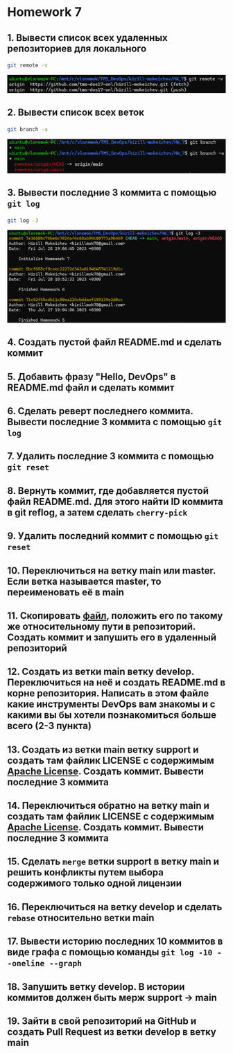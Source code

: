 # Homework 7

## 1. Вывести список всех удаленных репозиториев для локального

```bash
git remote -v
```

![task1](screenshots/task1.png)

## 2. Вывести список всех веток

```bash
git branch -a
```

![task2](screenshots/task2.png)

## 3. Вывести последниe 3 коммитa с помощью ```git log```

```bash
git log -3
```

![task3](screenshots/task3.png)

## 4. Создать пустой файл README.md и сделать коммит

## 5. Добавить фразу "Hello, DevOps" в README.md файл и сделать коммит

## 6. Сделать реверт последнего коммита. Вывести последниe 3 коммитa с помощью ```git log```

## 7. Удалить последние 3 коммита с помощью ```git reset```

## 8. Вернуть коммит, где добавляется пустой файл README.md. Для этого найти ID коммита в git reflog, а затем сделать ```cherry-pick```

## 9. Удалить последний коммит с помощью ```git reset```

## 10. Переключиться на ветку main или master. Если ветка называется master, то переименовать её в main

## 11. Скопировать [файл](https://github.com/tms-dos17-onl/_sandbox/blob/main/.github/workflows/validate-shell.yaml), положить его по такому же относительному пути в репозиторий. Создать коммит и запушить его в удаленный репозиторий

## 12. Создать из ветки main ветку develop. Переключиться на неё и создать README.md в корне репозитория. Написать в этом файле какие инструменты DevOps вам знакомы и с какими вы бы хотели познакомиться больше всего (2-3 пункта)

## 13. Создать из ветки main ветку support и создать там файлик LICENSE с содержимым [Apache License](https://www.apache.org/licenses/LICENSE-2.0.txt). Создать коммит. Вывести последниe 3 коммитa

## 14. Переключиться обратно на ветку main и создать там файлик LICENSE с содержимым [Apache License](https://github.com/git/git-scm.com/blob/main/MIT-LICENSE.txt). Создать коммит. Вывести последниe 3 коммитa

## 15. Сделать ```merge``` ветки support в ветку main и решить конфликты путем выбора содержимого только одной лицензии

## 16. Переключиться на ветку develop и сделать ```rebase``` относительно ветки main

## 17. Вывести историю последних 10 коммитов в виде графа с помощью команды ```git log -10 --oneline --graph```

## 18. Запушить ветку develop. В истории коммитов должен быть мерж support -> main

## 19. Зайти в свой репозиторий на GitHub и создать Pull Request из ветки develop в ветку main
